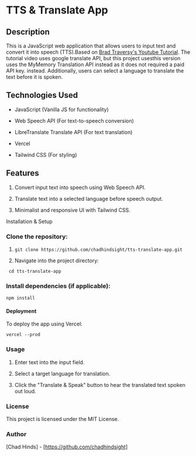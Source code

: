# TTS & Translate App

## Description
This is a JavaScript web application that allows users to input text and convert it into speech (TTS).Based on [Brad Traversy's Youtube Tutorial](https://www.youtube.com/watch?v=V0P3Opf-zUs&t=1104s). The tutorial video uses google translate API, but this project usesthis version uses the MyMemory Translation API instead as it does not required a paid API key. instead. Additionally, users can select a language to translate the text before it is spoken. 

## Technologies Used

- JavaScript (Vanilla JS for functionality)

- Web Speech API (For text-to-speech conversion)
 
- LibreTranslate Translate API (For text translation)
 
- Vercel
 
- Tailwind CSS (For styling)

## Features

1. Convert input text into speech using Web Speech API.

2. Translate text into a selected language before speech output.

3. Minimalist and responsive UI with Tailwind CSS.

Installation & Setup

### Clone the repository:

1. ``` git clone https://github.com/chadhindsight/tts-translate-app.git ```

2. Navigate into the project directory:

``` cd tts-translate-app```

### Install dependencies (if applicable):

``` npm install ```


#### Deployment

To deploy the app using Vercel:

``` vercel --prod ```

### Usage

1. Enter text into the input field.

2. Select a target language for translation.

3. Click the "Translate & Speak" button to hear the translated text spoken out loud.

### License

This project is licensed under the MIT License.

### Author

[Chad Hinds] - [https://github.com/chadhindsight]
